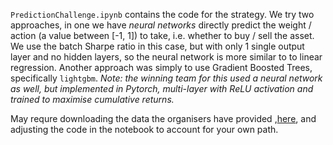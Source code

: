 
`PredictionChallenge.ipynb` contains the code for the strategy. We try two approaches, in one we have *neural networks* directly predict the weight / action (a value between [-1, 1]) to take, i.e. whether to buy / sell the asset. We use the batch Sharpe ratio in this case, but with only 1 single output layer and no hidden layers, so the neural network is more similar to to linear regression. Another approach was simply to use Gradient Boosted Trees, specifically `lightgbm`. *Note: the winning team for this used a neural network as well, but implemented in Pytorch, multi-layer with ReLU activation and trained to maximise cumulative returns.*


May requre downloading the data the organisers have provided ,[here](https://drive.google.com/drive/folders/180FaVThDIFtmrCZ2cGiYskvlyvyMv5Au), and adjusting the code in the notebook to account for your own path.